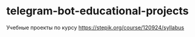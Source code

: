 # telegram-bot-educational-projects
Учебные проекты по курсу https://stepik.org/course/120924/syllabus
